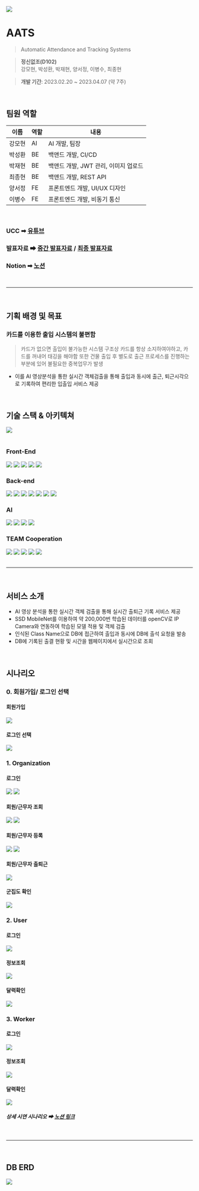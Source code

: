 <img src = "./docs/img/README_TITLE.png">

# AATS
> Automatic Attendance and Tracking Systems

> __정신없조(D102)__  
강모현, 박성환, 박재현, 양서정, 이병수, 최종현

> __개발 기간__: 2023.02.20 ~ 2023.04.07 (약 7주) 

<br>

## 팀원 역할
| 이름   | 역할 | 내용                        |
| ------ | ---- | --------------------------- |
| 강모현 | AI | AI 개발, 팀장 |
| 박성환 | BE | 백앤드 개발,  CI/CD |
| 박재현 | BE | 백앤드 개발, JWT 관리, 이미지 업로드 |
| 최종현 | BE | 백앤드 개발, REST API |
| 양서정 | FE | 프론트엔드 개발, UI/UX 디자인 |
| 이병수 | FE | 프론트엔드 개발, 비동기 통신 |

<br>

### UCC ➡ [유튜브](https://www.youtube.com/watch?v=NyFY9B5sgGI&t=129s)
### 발표자료 ➡ [중간 발표자료](docs/pdf/중간발표.pdf) / [최종 발표자료](docs/pdf/최종발표.pdf)
### Notion ➡ [노션](https://www.notion.so/TEAM-D102-78c7a75d883a470989ff1ed556976ead)

<br>

---

<br>

## 기획 배경 및 목표
### 카드를 이용한 출입 시스템의 불편함
> 카드가 없으면 출입이 불가능한 시스템 구조상 카드를 항상 소지하여야하고, 카드를 꺼내어 태깅을 해야함
또한 건물 출입 후 별도로 출근 프로세스를 진행하는 부분에 있어 불필요한 중복업무가 발생
* 이를 AI 영상분석을 통한 실시간 객체검출을 통해 출입과 동시에 출근, 퇴근시각으로 기록하여 편리한 입출입 서비스 제공

<br>

## 기술 스택 & 아키텍쳐
<img src = "./docs/img/tech.png">
<br>
<br>

### Front-End
<div>
	<img src="https://img.shields.io/badge/React-61DAFB?style=flat&logo=React&logoColor=white" />
	<img src="https://img.shields.io/badge/Node.js-339933?style=flat&logo=Node.js&logoColor=white" />
	<img src="https://img.shields.io/badge/Redux-764ABC?style=flat&logo=Redux&logoColor=white" />
    <img src="https://img.shields.io/badge/axios-5A29E4?style=flat&logo=axios&logoColor=white" />
	<img src="https://img.shields.io/badge/ReactRouter-CA4245?style=flat&logo=ReactRouter&logoColor=white" />
</div>

### Back-end
<div>
	<img src="https://img.shields.io/badge/Springboot-6DB33F?style=flat&logo=Springboot&logoColor=white" />
	<img src="https://img.shields.io/badge/JPA-6DB33F?style=flat&logo=JPA&logoColor=white" />
    <img src="https://img.shields.io/badge/hibernate-59666C?style=flat&logo=hibernate&logoColor=white" />
	<img src="https://img.shields.io/badge/jsonwebtokens-000000?style=flat&logo=jsonwebtokens&logoColor=white" />
    <img src="https://img.shields.io/badge/Swagger-85EA2D?style=flat&logo=Swagger&logoColor=white" />
	<img src="https://img.shields.io/badge/mariadb-003545?style=flat&logo=mariadb&logoColor=white" />
	<img src="https://img.shields.io/badge/postman-FF6C37?style=flat&logo=postman&logoColor=white" />
</div>

### AI
<div>
	<img src="https://img.shields.io/badge/flask-000000?style=flat&logo=flask&logoColor=white"/>
	<img src="https://img.shields.io/badge/tensorflow-FF6F00?style=flat&logo=tensorflow&logoColor=white"/>
	<img src="https://img.shields.io/badge/opencv-5C3EE8?style=flat&logo=opencv&logoColor=white"/>
	<img src="https://img.shields.io/badge/keras-D00000?style=flat&logo=keras&logoColor=white"/>

</div>

### TEAM Cooperation
<div>
	<img src="https://img.shields.io/badge/gitlab-FC6D26?style=flat&logo=gitlab&logoColor=white" />
	<img src="https://img.shields.io/badge/jirasoftware-0052CC?style=flat&logo=jirasoftware&logoColor=white" />
    <img src="https://img.shields.io/badge/notion-000000?style=flat&logo=notion&logoColor=white" />
	<img src="https://img.shields.io/badge/mattermost-0058CC?style=flat&logo=mattermost&logoColor=white" />
	<img src="https://img.shields.io/badge/figma-F24E1E?style=flat&logo=figma&logoColor=white" />
</div>

<br>

---

<br>

## 서비스 소개

* AI 영상 분석을 통한 실시간 객체 검출을 통해 실시간 출퇴근 기록 서비스 제공
* SSD MobileNet를 이용하여 약 200,000번 학습된 데이터를 openCV로 IP Camera와 연동하여 학습된 모델 적용 및 객체 검출
* 인식된 Class Name으로 DB에 접근하여 출입과 동시에 DB에 출석 요청을 발송
* DB에 기록된 출결 현황 및 시간을 웹페이지에서 실시간으로 조회

<br>

## 시나리오

### 0. 회원가입/ 로그인 선택

#### 회원가입
<div>
	<img src="./docs/img/demonstration/signup.png" />
<div/>

#### 로그인 선택
<div>
	<img src="./docs/img/demonstration/logintype.png" />
<div/>


### 1. Organization

#### 로그인
<div>
	<img src="./docs/img/demonstration/organizationlogin.png" />
	<img src="./docs/img/demonstration/organizationtype.png" />
<div/>

#### 회원/근무자 조회
<div>
	<img src="./docs/img/demonstration/organizationsearch1.png" />
	<img src="./docs/img/demonstration/organizationsearch2_edit.png" />
<div/>

#### 회원/근무자 등록
<div>
	<img src="./docs/img/demonstration/organizationregist1.png" />
	<img src="./docs/img/demonstration/organizationregist2.png" />
<div/>

#### 회원/근무자 출퇴근
<div>
	<img src="./docs/img/demonstration/attendance.png" />
<div/>

#### 군집도 확인
<div>
	<img src="./docs/img/demonstration/cluster.png" />
<div/>

### 2. User

#### 로그인
<div>
	<img src="./docs/img/demonstration/userlogin.png" />
<div/>

#### 정보조회
<div>
	<img src="./docs/img/demonstration/userprofile_edit.png" />
<div/>

#### 달력확인
<div>
	<img src="./docs/img/demonstration/usercalendar.png" />
<div/>

### 3. Worker

#### 로그인
<div>
	<img src="./docs/img/demonstration/workerlogin.png" />
<div/>

#### 정보조회
<div>
	<img src="./docs/img/demonstration/workerprofile.png" />
<div/>

#### 달력확인
<div>
	<img src="./docs/img/demonstration/workercalendar.png" />
<div/>


##### 상세 시연 시나리오 ➡ [노션 링크](https://www.notion.so/AATS-Automatic-Attendance-and-Tracking-System-661bda09195e4f3f9bbf02a71ba8959d)

<br>

---

<br>

## DB ERD
<img src = "./docs/dberd/DBERD.png">


